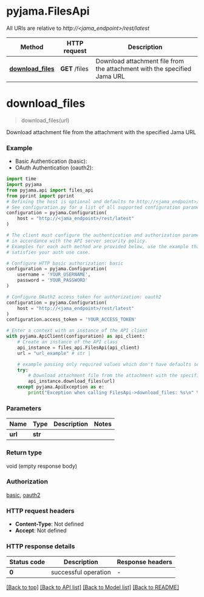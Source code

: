 # pyjama.FilesApi

All URIs are relative to *http://<jama_endpoint>/rest/latest*

Method | HTTP request | Description
------------- | ------------- | -------------
[**download_files**](FilesApi.md#download_files) | **GET** /files | Download attachment file from the attachment with the specified Jama URL


# **download_files**
> download_files(url)

Download attachment file from the attachment with the specified Jama URL

### Example

* Basic Authentication (basic):
* OAuth Authentication (oauth2):

```python
import time
import pyjama
from pyjama.api import files_api
from pprint import pprint
# Defining the host is optional and defaults to http://<jama_endpoint>/rest/latest
# See configuration.py for a list of all supported configuration parameters.
configuration = pyjama.Configuration(
    host = "http://<jama_endpoint>/rest/latest"
)

# The client must configure the authentication and authorization parameters
# in accordance with the API server security policy.
# Examples for each auth method are provided below, use the example that
# satisfies your auth use case.

# Configure HTTP basic authorization: basic
configuration = pyjama.Configuration(
    username = 'YOUR_USERNAME',
    password = 'YOUR_PASSWORD'
)

# Configure OAuth2 access token for authorization: oauth2
configuration = pyjama.Configuration(
    host = "http://<jama_endpoint>/rest/latest"
)
configuration.access_token = 'YOUR_ACCESS_TOKEN'

# Enter a context with an instance of the API client
with pyjama.ApiClient(configuration) as api_client:
    # Create an instance of the API class
    api_instance = files_api.FilesApi(api_client)
    url = "url_example" # str | 

    # example passing only required values which don't have defaults set
    try:
        # Download attachment file from the attachment with the specified Jama URL
        api_instance.download_files(url)
    except pyjama.ApiException as e:
        print("Exception when calling FilesApi->download_files: %s\n" % e)
```


### Parameters

Name | Type | Description  | Notes
------------- | ------------- | ------------- | -------------
 **url** | **str**|  |

### Return type

void (empty response body)

### Authorization

[basic](../README.md#basic), [oauth2](../README.md#oauth2)

### HTTP request headers

 - **Content-Type**: Not defined
 - **Accept**: Not defined


### HTTP response details

| Status code | Description | Response headers |
|-------------|-------------|------------------|
**0** | successful operation |  -  |

[[Back to top]](#) [[Back to API list]](../README.md#documentation-for-api-endpoints) [[Back to Model list]](../README.md#documentation-for-models) [[Back to README]](../README.md)

